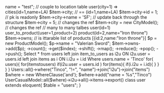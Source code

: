 <?php

# future


// single item

$item = new UserModel(22); // OR UserModel::get(22);
$item->name = "test";

// couple to location table user(city=1) => cities(id=1,name=LA)
$item->city; // == (id=1,name=LA)

$item->city->id = 1; // pk is readonly
$item->city->name = 'SF'; // update back through the structure


$item->city = 5; // changes the ref
$item->city = new CityModel(); // changes the ref


// many to many talbes user(id=1)  user_to_product(user=1,product=2)  product(id=2,name="Iron throne")

$item->owns; // is ittarable list of products  [{id:2,name:"Iron throne"}]


$p = new ProductModel();
$p->name = "Valerian Sword";
$item->owns->add($p);

->count();
->get($index);
->shift();
->map();
->reduce();
->pop();
->push();



Select * from users
left join item_to_users as i2u ON i2u.user = users.id 
left join items as i ON i.i2u = i.id
Where users.name = 'Tinco'



for( users){
	for(itemstousers)
		if(i2u.user = users.id )
		for(items){
			if(i.i2u = i.id){

			}
		}
	}

}

Users::all()->where("Tinco", "!=", "name")->join("i2u")->join("items")

$where = new WhereClause('and');
$where->add("name = %s","Tinco")
UserCasualModel::all($where)->i2u->all()->items->export()

class user extends eloquent{
	$table = "users";
}